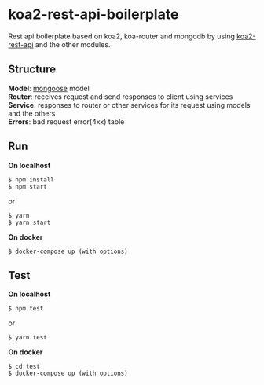 # koa2-rest-api-boilerplate
Rest api boilerplate based on koa2, koa-router and mongodb by using [koa2-rest-api](https://github.com/HanHyeoksu/koa2-rest-api) and the other modules.

## Structure
**Model**: [mongoose](http://mongoosejs.com/) model  
**Router**: receives request and send responses to client using services  
**Service**: responses to router or other services for its request using models and the others  
**Errors**: bad request error(4xx) table  

## Run
**On localhost**
```shell
$ npm install
$ npm start
```

or

```shell
$ yarn
$ yarn start
```

**On docker**
```shell
$ docker-compose up (with options)
```

## Test
**On localhost**
```shell
$ npm test
```

or

```shell
$ yarn test
```

**On docker**
```shell
$ cd test
$ docker-compose up (with options)
```